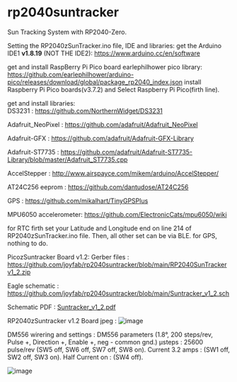 # rp2040suntracker
Sun Tracking System with RP2040-Zero.

Setting the RP2040zSunTracker.ino file, IDE and libraries:
get the Arduino IDE1 **v1.8.19** (NOT THE IDE2): https://www.arduino.cc/en/software

get and install RaspBerry Pi Pico board earlephilhower pico library: https://github.com/earlephilhower/arduino-pico/releases/download/global/package_rp2040_index.json
install Raspberry Pi Pico boards(v3.7.2) and Select Raspberry Pi Pico(firth line).

get and install libraries:  
DS3231 : https://github.com/NorthernWidget/DS3231

Adafruit_NeoPixel : https://github.com/adafruit/Adafruit_NeoPixel

Adafruit-GFX : https://github.com/adafruit/Adafruit-GFX-Library

Adafruit-ST7735 : https://github.com/adafruit/Adafruit-ST7735-Library/blob/master/Adafruit_ST7735.cpp

AccelStepper : http://www.airspayce.com/mikem/arduino/AccelStepper/

AT24C256 eeprom : https://github.com/dantudose/AT24C256

GPS : https://github.com/mikalhart/TinyGPSPlus

MPU6050 accelerometer:  https://github.com/ElectronicCats/mpu6050/wiki

for RTC firth set your Latitude and Longitude end on line 214 of RP2040zSunTracker.ino file.
Then, all other set can be via BLE. for GPS, nothing to do.

PicozSuntracker Board v1.2:
Gerber files : https://github.com/joyfab/rp2040suntracker/blob/main/RP2040SunTrackerv1_2.zip

Eagle schematic : https://github.com/joyfab/rp2040suntracker/blob/main/Suntracker_v1_2.sch

Schematic PDF :
[Suntracker_v1_2.pdf](https://github.com/user-attachments/files/18523705/Suntracker_v1_2.pdf)

RP2040zSuntracker v1.2 Board jpeg :
![image](https://github.com/user-attachments/assets/3cad70b5-b918-4e9c-ba21-e61c066d7ed4)

DM556 wirering and settings :
DM556 parameters (1.8°, 200 steps/rev, Pulse +, Direction +, Enable +, neg - common gnd.)
µsteps : 25600 pulse/rev (SW5 off, SW6 off, SW7 off, SW8 on). 
Current 3.2 amps : (SW1 off, SW2 off, SW3 on). Half Current on : (SW4 off).

![image](https://github.com/user-attachments/assets/cc5adb75-eb93-43c8-a2e7-4259ade92ec9)



